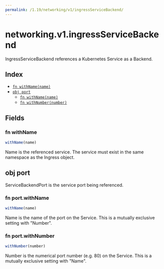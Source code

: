 ```yaml
---
permalink: /1.19/networking/v1/ingressServiceBackend/
---
```


# networking.v1.ingressServiceBackend

IngressServiceBackend references a Kubernetes Service as a Backend.

## Index

* [`fn withName(name)`](#fn-withname)
* [`obj port`](#obj-port)
  * [`fn withName(name)`](#fn-portwithname)
  * [`fn withNumber(number)`](#fn-portwithnumber)

## Fields

### fn withName

```ts
withName(name)
```

Name is the referenced service. The service must exist in the same namespace as the Ingress object.

## obj port

ServiceBackendPort is the service port being referenced.

### fn port.withName

```ts
withName(name)
```

Name is the name of the port on the Service. This is a mutually exclusive setting with "Number".

### fn port.withNumber

```ts
withNumber(number)
```

Number is the numerical port number (e.g. 80) on the Service. This is a mutually exclusive setting with "Name".